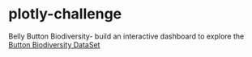 # plotly-challenge
Belly Button Biodiversity- build an interactive dashboard to explore the <a href="http://robdunnlab.com/projects/belly-button-biodiversity/"> Button Biodiversity DataSet</a>
